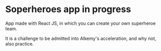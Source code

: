# Soperheroes app in progress

App made with React JS, in which you can create your own superheroe team. 

It is a challenge to be admitted into Alkemy's acceleration, and why not, also practice.
